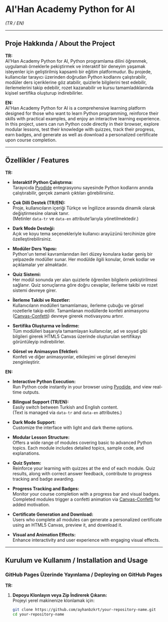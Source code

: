 # AI'Han Academy Python for AI  
*(TR / EN)*

---

## Proje Hakkında / About the Project

**TR:**  
AI'Han Academy Python for AI, Python programlama dilini öğrenmek, uygulamalı örneklerle pekiştirmek ve interaktif bir deneyim yaşamak isteyenler için geliştirilmiş kapsamlı bir eğitim platformudur. Bu projede, kullanıcılar tarayıcı üzerinden doğrudan Python kodlarını çalıştırabilir, modüler ders içeriklerine göz atabilir, quizlerle bilgilerini test edebilir, ilerlemelerini takip edebilir, rozet kazanabilir ve kursu tamamladıklarında kişisel sertifika oluşturup indirebilirler.  
  
**EN:**  
AI'Han Academy Python for AI is a comprehensive learning platform designed for those who want to learn Python programming, reinforce their skills with practical examples, and enjoy an interactive learning experience. In this project, users can run Python code directly in their browser, explore modular lessons, test their knowledge with quizzes, track their progress, earn badges, and generate as well as download a personalized certificate upon course completion.

---

## Özellikler / Features

**TR:**  
- **İnteraktif Python Çalıştırma:**  
  Tarayıcıda [Pyodide](https://pyodide.org/) entegrasyonu sayesinde Python kodlarını anında çalıştırabilir, gerçek zamanlı çıktıları görebilirsiniz.
  
- **Çok Dilli Destek (TR/EN):**  
  Proje, kullanıcıların içeriği Türkçe ve İngilizce arasında dinamik olarak değiştirmesine olanak tanır.  
  (Metinler `data-tr` ve `data-en` attribute’larıyla yönetilmektedir.)
  
- **Dark Mode Desteği:**  
  Açık ve koyu tema seçenekleriyle kullanıcı arayüzünü tercihinize göre özelleştirebilirsiniz.
  
- **Modüler Ders Yapısı:**  
  Python'un temel kavramlarından ileri düzey konulara kadar geniş bir yelpazede modüller sunar. Her modülde ilgili konular, örnek kodlar ve açıklamalar yer almaktadır.
  
- **Quiz Sistemi:**  
  Her modül sonunda yer alan quizlerle öğrenilen bilgilerin pekiştirilmesi sağlanır. Quiz sonuçlarına göre doğru cevaplar, ilerleme takibi ve rozet sistemi devreye girer.
  
- **İlerleme Takibi ve Rozetler:**  
  Kullanıcıların modülleri tamamlaması, ilerleme çubuğu ve görsel rozetlerle takip edilir. Tamamlanan modüllerde konfeti animasyonu ([Canvas-Confetti](https://www.npmjs.com/package/canvas-confetti)) devreye girerek motivasyonu artırır.
  
- **Sertifika Oluşturma ve İndirme:**  
  Tüm modülleri başarıyla tamamlayan kullanıcılar, ad ve soyad gibi bilgileri girerek HTML5 Canvas üzerinde oluşturulan sertifikayı görüntüleyip indirebilirler.
  
- **Görsel ve Animasyon Efektleri:**  
  Konfeti ve diğer animasyonlar, etkileşimi ve görsel deneyimi zenginleştirir.

**EN:**  
- **Interactive Python Execution:**  
  Run Python code instantly in your browser using [Pyodide](https://pyodide.org/), and view real-time outputs.
  
- **Bilingual Support (TR/EN):**  
  Easily switch between Turkish and English content.  
  (Text is managed via `data-tr` and `data-en` attributes.)
  
- **Dark Mode Support:**  
  Customize the interface with light and dark theme options.
  
- **Modular Lesson Structure:**  
  Offers a wide range of modules covering basic to advanced Python topics. Each module includes detailed topics, sample code, and explanations.
  
- **Quiz System:**  
  Reinforce your learning with quizzes at the end of each module. Quiz results, along with correct answer feedback, contribute to progress tracking and badge awarding.
  
- **Progress Tracking and Badges:**  
  Monitor your course completion with a progress bar and visual badges. Completed modules trigger a confetti animation via [Canvas-Confetti](https://www.npmjs.com/package/canvas-confetti) for added motivation.
  
- **Certificate Generation and Download:**  
  Users who complete all modules can generate a personalized certificate using an HTML5 Canvas, preview it, and download it.
  
- **Visual and Animation Effects:**  
  Enhance interactivity and user experience with engaging visual effects.

---

## Kurulum ve Kullanım / Installation and Usage

### GitHub Pages Üzerinde Yayınlama / Deploying on GitHub Pages

**TR:**  
1. **Depoyu Klonlayın veya Zip İndirerek Çıkarın:**  
   Projeyi yerel makinenize klonlamak için:
   ```bash
   git clone https://github.com/ayhanbzkrt/your-repository-name.git
   cd your-repository-name

